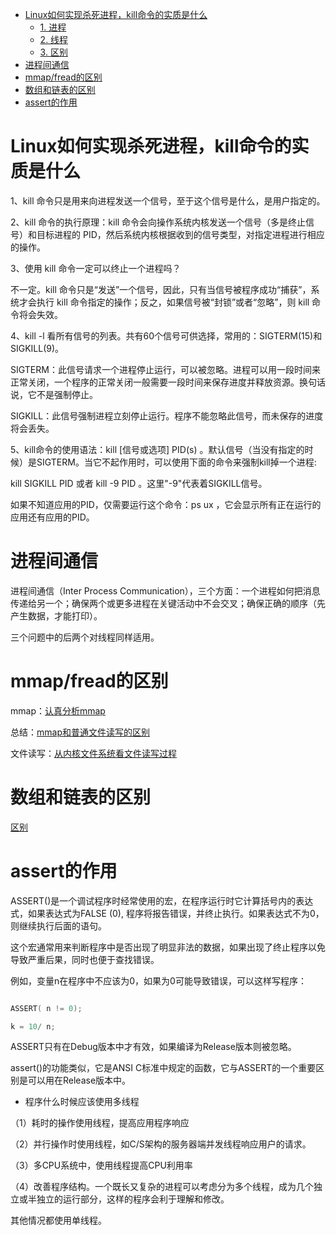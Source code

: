 <!-- GFM-TOC -->
* [Linux如何实现杀死进程，kill命令的实质是什么](#linux如何实现杀死进程kill命令的实质是什么)
    * [1. 进程](#1-进程)
    * [2. 线程](#2-线程)
    * [3. 区别](#3-区别)
* [进程间通信](#进程间通信)
* [mmap/fread的区别](#mmapfread的区别)
* [数组和链表的区别](#数组和链表的区别)
* [assert的作用](#assert的作用)

<!-- GFM-TOC -->


# Linux如何实现杀死进程，kill命令的实质是什么


1、kill 命令只是用来向进程发送一个信号，至于这个信号是什么，是用户指定的。


2、kill 命令的执行原理：kill 命令会向操作系统内核发送一个信号（多是终止信号）和目标进程的 PID，然后系统内核根据收到的信号类型，对指定进程进行相应的操作。


3、使用 kill 命令一定可以终止一个进程吗？

不一定。kill 命令只是“发送”一个信号，因此，只有当信号被程序成功“捕获”，系统才会执行 kill 命令指定的操作；反之，如果信号被“封锁”或者“忽略”，则 kill 命令将会失效。


4、kill -l 看所有信号的列表。共有60个信号可供选择，常用的：SIGTERM(15)和SIGKILL(9)。

SIGTERM：此信号请求一个进程停止运行，可以被忽略。进程可以用一段时间来正常关闭，一个程序的正常关闭一般需要一段时间来保存进度并释放资源。换句话说，它不是强制停止。

SIGKILL：此信号强制进程立刻停止运行。程序不能忽略此信号，而未保存的进度将会丢失。


5、kill命令的使用语法：kill [信号或选项] PID(s) 。默认信号（当没有指定的时候）是SIGTERM。当它不起作用时，可以使用下面的命令来强制kill掉一个进程:

kill SIGKILL PID 或者 kill -9 PID 。这里"-9"代表着SIGKILL信号。

如果不知道应用的PID，仅需要运行这个命令：ps ux ，它会显示所有正在运行的应用还有应用的PID。

# 进程间通信

进程间通信（Inter Process Communication），三个方面：一个进程如何把消息传递给另一个；确保两个或更多进程在关键活动中不会交叉；确保正确的顺序（先产生数据，才能打印）。

三个问题中的后两个对线程同样适用。

# mmap/fread的区别

mmap：[认真分析mmap](https://www.cnblogs.com/huxiao-tee/p/4660352.html)

总结：[mmap和普通文件读写的区别](https://www.cnblogs.com/charlesblc/p/6263665.html)

文件读写：[从内核文件系统看文件读写过程](https://www.cnblogs.com/huxiao-tee/p/4657851.html)

# 数组和链表的区别

[区别](https://blog.csdn.net/Jasminexjf/article/details/88847127)

# assert的作用

ASSERT()是一个调试程序时经常使用的宏，在程序运行时它计算括号内的表达式，如果表达式为FALSE (0), 程序将报告错误，并终止执行。如果表达式不为0，则继续执行后面的语句。

这个宏通常用来判断程序中是否出现了明显非法的数据，如果出现了终止程序以免导致严重后果，同时也便于查找错误。

例如，变量n在程序中不应该为0，如果为0可能导致错误，可以这样写程序：

```c

ASSERT( n != 0);

k = 10/ n;

```

ASSERT只有在Debug版本中才有效，如果编译为Release版本则被忽略。

assert()的功能类似，它是ANSI C标准中规定的函数，它与ASSERT的一个重要区别是可以用在Release版本中。

- 程序什么时候应该使用多线程

（1）耗时的操作使用线程，提高应用程序响应

（2）并行操作时使用线程，如C/S架构的服务器端并发线程响应用户的请求。

（3）多CPU系统中，使用线程提高CPU利用率

（4）改善程序结构。一个既长又复杂的进程可以考虑分为多个线程，成为几个独立或半独立的运行部分，这样的程序会利于理解和修改。

其他情况都使用单线程。
